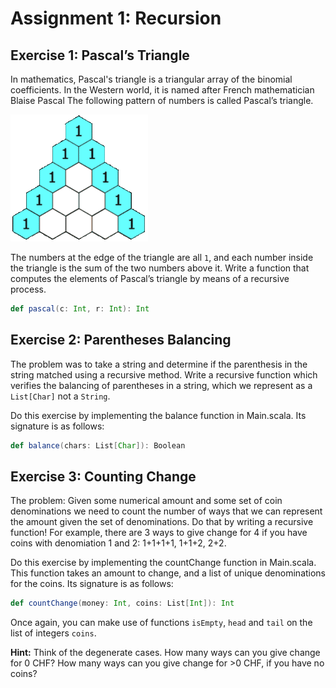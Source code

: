 # Assignment 1: Recursion

## Exercise 1: Pascal’s Triangle

In mathematics, Pascal's triangle is a triangular array of the binomial coefficients.
In the Western world, it is named after French mathematician Blaise Pascal
The following pattern of numbers is called Pascal’s triangle.


<img src="./images/pascals-triangle.gif"/>


The numbers at the edge of the triangle are all `1`, and each number inside the triangle is the sum of the two numbers above it.
Write a function that computes the elements of Pascal’s triangle by means of a recursive process.


```scala
def pascal(c: Int, r: Int): Int
```

## Exercise 2: Parentheses Balancing

The problem was to take a string and determine if the parenthesis in the string matched using a recursive method.
Write a recursive function which verifies the balancing of parentheses in a string, which we represent as a `List[Char]` not a `String`.

Do this exercise by implementing the balance function in Main.scala.
Its signature is as follows:

```scala
def balance(chars: List[Char]): Boolean
```


## Exercise 3: Counting Change

The problem:
Given some numerical amount and some set of coin denominations we need to count the number of ways that we can represent the amount given the set of denominations.
Do that by writing a recursive function!
For example, there are 3 ways to give change for 4 if you have coins with denomiation 1 and 2: 1+1+1+1, 1+1+2, 2+2.

Do this exercise by implementing the countChange function in Main.scala. This function takes an amount to change, and a list of unique denominations for the coins.
Its signature is as follows:

```scala
def countChange(money: Int, coins: List[Int]): Int
```

Once again, you can make use of functions `isEmpty`, `head` and `tail` on the list of integers `coins`.

**Hint:** Think of the degenerate cases. How many ways can you give change for 0 CHF? How many ways can you give change for >0 CHF, if you have no coins?

